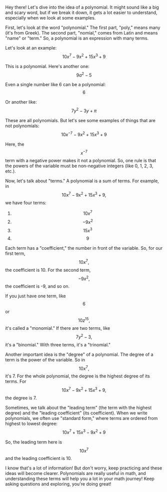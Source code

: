 Hey there! Let's dive into the idea of a polynomial. It might sound like a big and scary word, but if we break it down, it gets a lot easier to understand, especially when we look at some examples.

First, let's look at the word "polynomial." The first part, "poly," means many (it's from Greek). The second part, "nomial," comes from Latin and means "name" or "term." So, a polynomial is an expression with many terms.

Let's look at an example:
$$10x^7 - 9x^2 + 15x^3 + 9$$

This is a polynomial. Here's another one:
$$9a^2 - 5$$

Even a single number like 6 can be a polynomial:
$$6$$

Or another like:
$$7y^2 - 3y + \pi$$

These are all polynomials. But let's see some examples of things that are not polynomials:
$$10x^{-7} - 9x^2 + 15x^3 + 9$$

Here, the $$x^{-7}$$ term with a negative power makes it not a polynomial. So, one rule is that the powers of the variable must be non-negative integers (like 0, 1, 2, 3, etc.).

Now, let's talk about "terms." A polynomial is a sum of terms. For example, in $$10x^7 - 9x^2 + 15x^3 + 9,$$ we have four terms:
1. $$10x^7$$
2. $$-9x^2$$
3. $$15x^3$$
4. $$9$$

Each term has a "coefficient," the number in front of the variable. So, for our first term, $$10x^7,$$ the coefficient is 10. For the second term, $$-9x^2,$$ the coefficient is -9, and so on.

If you just have one term, like $$6$$ or $$10z^{15},$$ it's called a "monomial." If there are two terms, like $$7y^2 - 3,$$ it's a "binomial." With three terms, it's a "trinomial."

Another important idea is the "degree" of a polynomial. The degree of a term is the power of the variable. So in $$10x^7,$$ it's 7. For the whole polynomial, the degree is the highest degree of its terms. For $$10x^7 - 9x^2 + 15x^3 + 9,$$ the degree is 7.

Sometimes, we talk about the "leading term" (the term with the highest degree) and the "leading coefficient" (its coefficient). When we write polynomials, we often use "standard form," where terms are ordered from highest to lowest degree:
$$10x^7 + 15x^3 - 9x^2 + 9$$

So, the leading term here is $$10x^7$$ and the leading coefficient is 10.

I know that's a lot of information! But don't worry, keep practicing and these ideas will become clearer. Polynomials are really useful in math, and understanding these terms will help you a lot in your math journey! Keep asking questions and exploring, you're doing great!